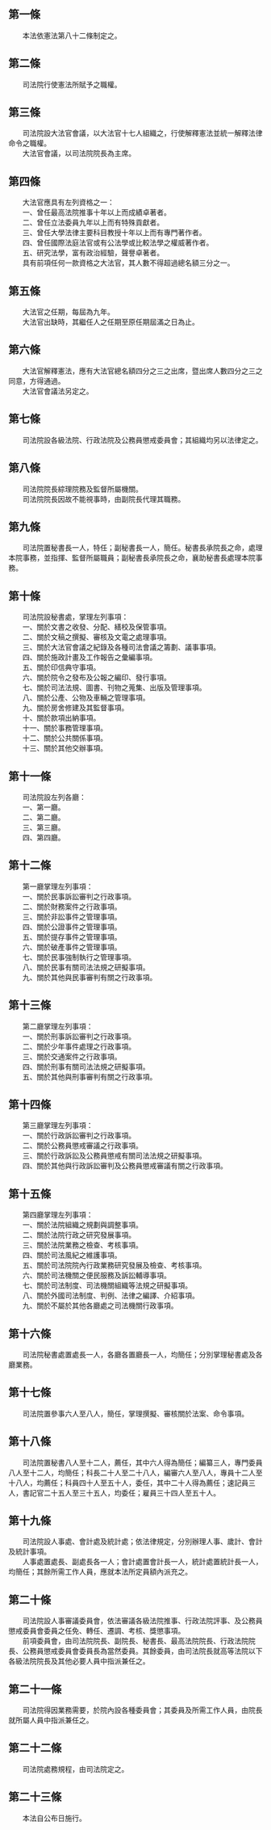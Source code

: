 第一條 
-------
　　本法依憲法第八十二條制定之。  


第二條 
-------
　　司法院行使憲法所賦予之職權。  


第三條 
-------
　　司法院設大法官會議，以大法官十七人組織之，行使解釋憲法並統一解釋法律命令之職權。  
　　大法官會議，以司法院院長為主席。  


第四條 
-------
　　大法官應具有左列資格之一：  
　　一、曾任最高法院推事十年以上而成績卓著者。  
　　二、曾任立法委員九年以上而有特殊貢獻者。  
　　三、曾任大學法律主要科目教授十年以上而有專門著作者。  
　　四、曾任國際法庭法官或有公法學或比較法學之權威著作者。  
　　五、研究法學，富有政治經驗，聲譽卓著者。  
　　具有前項任何一款資格之大法官，其人數不得超過總名額三分之一。  


第五條 
-------
　　大法官之任期，每屆為九年。  
　　大法官出缺時，其繼任人之任期至原任期屆滿之日為止。  


第六條 
-------
　　大法官解釋憲法，應有大法官總名額四分之三之出席，暨出席人數四分之三之同意，方得通過。  
　　大法官會議法另定之。  


第七條 
-------
　　司法院設各級法院、行政法院及公務員懲戒委員會；其組織均另以法律定之。  


第八條 
-------
　　司法院院長綜理院務及監督所屬機關。  
　　司法院院長因故不能視事時，由副院長代理其職務。  


第九條 
-------
　　司法院置秘書長一人，特任；副秘書長一人，簡任。秘書長承院長之命，處理本院事務，並指揮、監督所屬職員；副秘書長承院長之命，襄助秘書長處理本院事務。  


第十條 
-------
　　司法院設秘書處，掌理左列事項：  
　　一、關於文書之收發、分配、繕校及保管事項。  
　　二、關於文稿之撰擬、審核及文電之處理事項。  
　　三、關於大法官會議之紀錄及各種司法會議之籌劃、議事事項。  
　　四、關於施政計畫及工作報告之彙編事項。  
　　五、關於印信典守事項。  
　　六、關於院令之發布及公報之編印、發行事項。  
　　七、關於司法法規、圖書、刊物之蒐集、出版及管理事項。  
　　八、關於公產、公物及車輛之管理事項。  
　　九、關於房舍修建及其監督事項。  
　　十、關於款項出納事項。  
　　十一、關於事務管理事項。  
　　十二、關於公共關係事項。  
　　十三、關於其他交辦事項。  


第十一條 
---------
　　司法院設左列各廳：  
　　一、第一廳。  
　　二、第二廳。  
　　三、第三廳。  
　　四、第四廳。  


第十二條 
---------
　　第一廳掌理左列事項：  
　　一、關於民事訴訟審判之行政事項。  
　　二、關於財務案件之行政事項。  
　　三、關於非訟事件之管理事項。  
　　四、關於公證事件之管理事項。  
　　五、關於提存事件之管理事項。  
　　六、關於破產事件之管理事項。  
　　七、關於民事強制執行之管理事項。  
　　八、關於民事有關司法法規之研擬事項。  
　　九、關於其他與民事審判有關之行政事項。  


第十三條 
---------
　　第二廳掌理左列事項：  
　　一、關於刑事訴訟審判之行政事項。  
　　二、關於少年事件處理之行政事項。  
　　三、關於交通案件之行政事項。  
　　四、關於刑事有關司法法規之研擬事項。  
　　五、關於其他與刑事審判有關之行政事項。  


第十四條 
---------
　　第三廳掌理左列事項：  
　　一、關於行政訴訟審判之行政事項。  
　　二、關於公務員懲戒審議之行政事項。  
　　三、關於行政訴訟及公務員懲戒有關司法法規之研擬事項。  
　　四、關於其他與行政訴訟審判及公務員懲戒審議有關之行政事項。  


第十五條 
---------
　　第四廳掌理左列事項：  
　　一、關於法院組織之規劃與調整事項。  
　　二、關於法院行政之研究發展事項。  
　　三、關於法院業務之檢查、考核事項。  
　　四、關於司法風紀之維護事項。  
　　五、關於司法院院內行政業務研究發展及檢查、考核事項。  
　　六、關於司法機關之便民服務及訴訟輔導事項。  
　　七、關於司法制度、司法機關組織等法規之研擬事項。  
　　八、關於外國司法制度、判例、法律之編譯、介紹事項。  
　　九、關於不屬於其他各廳處之司法機關行政事項。  


第十六條 
---------
　　司法院秘書處置處長一人，各廳各置廳長一人，均簡任；分別掌理秘書處及各廳業務。  


第十七條 
---------
　　司法院置參事六人至八人，簡任，掌理撰擬、審核關於法案、命令事項。  


第十八條 
---------
　　司法院置秘書八人至十二人，薦任，其中六人得為簡任；編纂三人，專門委員八人至十二人，均簡任；科長二十人至二十八人，編審六人至八人，專員十二人至十八人，均薦任；科員四十人至五十人，委任，其中二十人得為薦任；速記員三人，書記官二十五人至三十五人，均委任；雇員三十四人至五十人。  


第十九條 
---------
　　司法院設人事處、會計處及統計處；依法律規定，分別辦理人事、歲計、會計及統計事項。  
　　人事處置處長、副處長各一人；會計處置會計長一人，統計處置統計長一人，均簡任；其餘所需工作人員，應就本法所定員額內派充之。  


第二十條 
---------
　　司法院設人事審議委員會，依法審議各級法院推事、行政法院評事、及公務員懲戒委員會委員之任免、轉任、遷調、考核、獎懲事項。  
　　前項委員會，由司法院院長、副院長、秘書長、最高法院院長、行政法院院長、公務員懲戒委員會委員長為當然委員。其餘委員，由司法院長就高等法院以下各級法院院長及其他必要人員中指派兼任之。  


第二十一條 
-----------
　　司法院得因業務需要，於院內設各種委員會；其委員及所需工作人員，由院長就所屬人員中指派兼任之。  


第二十二條 
-----------
　　司法院處務規程，由司法院定之。  


第二十三條 
-----------
　　本法自公布日施行。